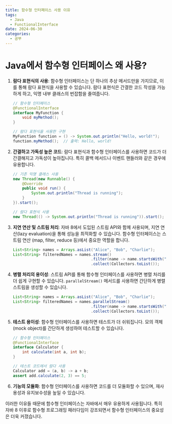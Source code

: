 ```yaml
---
title: 함수형 인터페이스 사용 이유
tags:
  - Java
  - FunctionalInterface
date: 2024-06-30
categories:
  - 공부
---
```


# Java에서 함수형 인터페이스 왜 사용?

1. **람다 표현식의 사용**: 함수형 인터페이스는 단 하나의 추상 메서드만을 가지므로, 이를 통해 람다 표현식을 사용할 수 있습니다. 람다 표현식은 간결한 코드 작성을 가능하게 하고, 익명 내부 클래스의 번잡함을
   줄여줍니다.

   ```java
   // 함수형 인터페이스
   @FunctionalInterface
   interface MyFunction {
       void myMethod();
   }

   // 람다 표현식을 사용한 구현
   MyFunction function = () -> System.out.println("Hello, world!");
   function.myMethod();  // 출력: Hello, world!
   ```

2. **간결하고 가독성 높은 코드**: 람다 표현식과 함수형 인터페이스를 사용하면 코드가 더 간결해지고 가독성이 높아집니다. 특히 콜백 메서드나 이벤트 핸들러와 같은 경우에 유용합니다.

   ```java
   // 기존 익명 클래스 사용
   new Thread(new Runnable() {
       @Override
       public void run() {
           System.out.println("Thread is running");
       }
   }).start();
   
   // 람다 표현식 사용
   new Thread(() -> System.out.println("Thread is running")).start();
   ```

3. **지연 연산 및 스트림 처리**: 자바 8에서 도입된 스트림 API와 함께 사용되며, 지연 연산(lazy evaluation)을 통해 성능을 최적화할 수 있습니다. 함수형 인터페이스는 스트림 연산 (map,
   filter, reduce 등)에서 중요한 역할을 합니다.

   ```java
   List<String> names = Arrays.asList("Alice", "Bob", "Charlie");
   List<String> filteredNames = names.stream()
                                     .filter(name -> name.startsWith("A"))
                                     .collect(Collectors.toList());
   ```

4. **병렬 처리의 용이성**: 스트림 API를 통해 함수형 인터페이스를 사용하면 병렬 처리를 더 쉽게 구현할 수 있습니다. `parallelStream()` 메서드를 사용하면 간단하게 병렬 스트림을 생성할 수
   있습니다.

   ```java
   List<String> names = Arrays.asList("Alice", "Bob", "Charlie");
   List<String> filteredNames = names.parallelStream()
                                     .filter(name -> name.startsWith("A"))
                                     .collect(Collectors.toList());
   ```

5. **테스트 용이성**: 함수형 인터페이스를 사용하면 테스트가 더 쉬워집니다. 모의 객체(mock object)를 간단하게 생성하여 테스트할 수 있습니다.

   ```java
   // 함수형 인터페이스
   @FunctionalInterface
   interface Calculator {
       int calculate(int a, int b);
   }

   // 테스트 코드에서 람다 사용
   Calculator add = (a, b) -> a + b;
   assert add.calculate(2, 3) == 5;
   ```

6. **기능의 모듈화**: 함수형 인터페이스를 사용하면 코드를 더 모듈화할 수 있으며, 재사용성과 유지보수성을 높일 수 있습니다.

이러한 이유들 때문에 함수형 인터페이스는 자바에서 매우 유용하게 사용됩니다. 특히 자바 8 이후로 함수형 프로그래밍 패러다임이 강조되면서 함수형 인터페이스의 중요성은 더욱 커졌습니다.